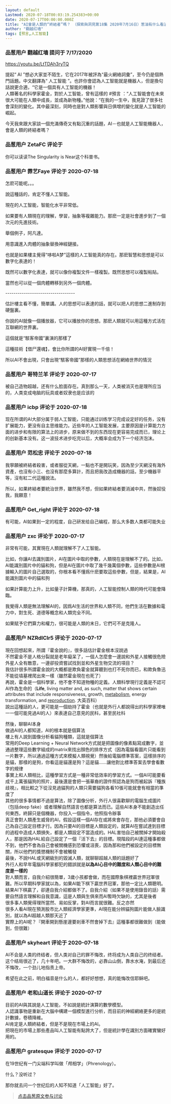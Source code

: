 ```yaml
---
layout: default
Lastmod: 2020-07-18T00:03:19.254383+00:00
date: 2020-07-17T00:00:00.000Z
title: "AI會是人類的“終結者”嗎？ （探索與洞見第18集 2020年7月16日）葱油有什么看法吗？"
author: "翻越红墙"
tags: [预言,人工智能]
---
```



### 品葱用户 **翻越红墙** 提问于 7/17/2020
    
[https://youtu.be/LtTDAh3ryTQ  
]( "https://youtu.be/LtTDAh3ryTQ")

  
提起“ AI ”想必大家並不陌生，它在2017年被評為“最火網絡詞彙”，至今仍是個熱門話題。中文翻譯為“ 人工智能 ”。也許你會認為人工智能就是機器人，但是換句話說更合適，“它是一個具有人工智能的機器！  
人類著名的科學家霍金，對於人工智能，曾有這樣的 #預言 ：“人工智能會在未來很大可能在人類中成長，並成為新物種。”他說：“在我的一生中，我見證了很多社會深刻的變化。其中最深刻，同時也是對人類影響與日俱增的變化就是人工智能的崛起。  
  
今天我來跟大家談一個充滿傳奇又有點沉重的話題，AI－也就是人工智能機器人，會是人類的終結者嗎？
    
                

### 品葱用户 **ZetaFC** 评论于 
        
你可以读读The Singularity is Near这个科普书。
        
                

### 品葱用户 **霏艺Faye** 评论于 2020-07-18
        
怎麽可能呢。。。  
  
說這種話的，肯定不懂人工智能。  
  
現在的人工智能，智能化水平非常低。  
  
如果要有人類現在的理解，學習，抽象等複雜能力。那麽一定是社會進步到了一個次元的先進技術。  
  
舉個例子，阿凡達。  
  
用意識進入肉體的抽象替換神經鏈接。  
  
也就是如果樓主覺得“哆啦A梦”這樣的人工智能真的存在。那麽智慧和思想是可以數字化表達的！  
  
既然可以數字化表達，就可以像你複製文件一樣複製。既然思想可以複製粘貼。  
  
當然也可以從一個肉體轉移到另外一個肉體。  
  
\----------------------------------  
  
估計樓主看不懂，簡單講。人的思想可以表達的話，就可以把人的思想二進制存到硬盤裏。  
  
你說的AI就像一個播放器，它可以播放你的思想。那麽人類就可以用這種方式活在互聯網的世界裏。  
  
這個就是“駭客帝國”裏演的那樣了  
  
  
這種技術【借尸還魂】，會比你所謂的AI好實現一千倍！  
  
所以AI不會出現，只會出現“駭客帝國”那樣的人類思想活在網絡世界的情況
        
                

### 品葱用户 **哥特兰羊** 评论于 2020-07-17
        
被自己造物超越，还有什么脸面存在。真到那么一天，人类被消灭也是理所应当的，人类变成电脑的玩具或者奴隶也是应该的
        
                

### 品葱用户 **icbp** 评论于 2020-07-18
        
现在所谓的AI大部分属于弱人工智能，只能通过训练学习完成设定好的任务，没有扩展能力，更没有自主思维能力。近些年的人工智能发展，主要原因是计算能力方面的进步和有限的算法上的进步，原来做不到的东西现在更容易完成而已，理论上的创新基本没有。这一波技术进步吃完以后，大概率会成为下一个经济泡沫。
        
                

### 品葱用户 **范松忠** 评论于 2020-07-18
        
我寧願被終結者殺害，或者服從天網，一點也不是開玩笑，因為至少天網沒有海外資產，也沒有小三、也沒有那麼多算計，而且把我改造成機器的話，至少機器平等，沒有紅二代這種說法。  
  
所以，如果終結者要統治世界，雖然我不想，但如果終結者要消滅中共，然後奴役我，我願意！
        
                

### 品葱用户 **Get_right** 评论于 2020-07-18
        
有可能，AI如果到一定的程度，自己研发给自己编程，那么大多数人类都可能失业
        
                

### 品葱用户 **zxc** 评论于 2020-07-17
        
非常有可能，其實現在人類就理解不了人工智能。  
  
比如，你讓AI去識別圖片，AI在圖片中取的參數，人類現在是理解不了的。比如，AI能識別圖片中的貓和狗，但是AI在圖片中取了幾千幾萬個參數，這些參數是AI根據輸入的圖片自己選取的，你根本看不懂爲什麽要取這些參數，但是，結果是，AI能識別圖片中的貓和狗  
  
如果計算能力上升，比如量子計算機，那真的，人工智能控制人類的時代可能會降臨。  
  
我覺得人類是無法理解AI的，因爲AI生活的世界和人類不同，他們生活在數據和電力中，對生死、道德等概念和人類完全不同。  
  
如果賦予它們算力和權力，很可能是人類的末日，它們可不是克隆人。
        
                

### 品葱用户 **NZRdlClr5** 评论于 2020-07-17
        
現在回想起來，所謂『霍金說的』，很多話估計霍金根本沒說過  
不然霍金不是人格分裂就是老年癡呆了，一個人怎麼會一邊說和外星人接觸很危險外星人全有敵意，一邊卻投資嘗試找到並和外星生物交流的項目？  
我估計很多所謂霍金說的大概都是欺負霍金就算聽到也打不死你而已，和欺負魯迅不能從墳墓裡爬出來一樣（雖然霍金現在也死了）  
再說，霍金是一個科學家，他不會不知道物種的定義。人類科學現行定義是不認可AI作為生命的（**Life**, living matter and, as such, matter that shows certain attributes that include responsiveness, growth, [metabolism]( "https://www.britannica.com/science/metabolism"), energy transformation, and [reproduction]( "https://www.britannica.com/science/reproduction-biology"). 大英百科）  
說出這種話的人，更可能是一個劫持了霍金（也就是外行人都說得出的科學家裡唯一一個可能見過AI的人）來表達自己意見的民科，甚至民社科  
  
然後，聊聊AI本身  
做過AI的人都知道，AI的根本就是個算法  
樓上有人說到圖像分析看貓狗種類，這就是個算法  
常用的Deep Learning + Neural Network方式就是把圖像的像素點寫成數字，並通過整理這些數字組成的matrix來找出顏色的排序方式（因為電腦看圖片只能看到一片數字，所以通過這種方式來模擬人類視覺）然後給電腦標準答案，這樣排序的是貓，那樣的是狗，你看這是貓還是狗？這是貓……讓他對比標準答案去學會看數字的規律  
事實上和人類相比，這種學習方式是一種非常低效率的學習方式。一個AI可能要看成千上萬張貓狗的照片，最後還是會把一張華裔的證件照認為是狗而被起訴『種族歧視』，相比較之下從沒見過貓狗的人類只需要貓狗各看10張可能就會有相當的準度了  
其他的很多事情都不過是算法，除了圖像分析，外行人很喜歡聊的電腦生成圖片（包括deep fake）或者理解自然語言也都是算法而已。這些AI本身不能創造出任何東西，終歸只是個機器，你投入一個指令，他照指令辦事  
真正會對人類產生威脅的AI，假設這樣一個AI存在或將來會存在，那他必須要會自己為自己設定目標才行。因為只要AI的目標是人類設定的，就算AI在嘗試達到目標的過程中造成人類損失，都是人類設定不當造成的。HAL害怕自己被關掉才開始殺人，那是因為HAL給自己設定了一個『活下去』的目標。現階段的AI連這種事都做不到，他們不會為自己會被關機感到恐懼或沮喪，因為那和他們被設定的目標無關，所以他們的獎懲機制不會被觸發  
最後，不說HAL或天網級別的毀滅人類，就聊聊超越人類的話題好了  
外行人和早年電腦科學家都犯的錯誤就是**以為AI心目中的難度和人類心目中的難度是一樣的**  
對人類而言，自我介紹很簡單，3歲小孩都會做，而在國際象棋裡贏世界冠軍很難。所以早期科學家就以為，如果AI能下棋下贏世界冠軍，那他一定比人類聰明。結果AI下棋贏了，卻連自我介紹都做不了。自我介紹（如果不是使用錄音的話）需要自然語言理解和自我意識，這是人類與生俱來而AI暫時欠缺的，尤其是後者  
很多事人類覺得理所當然、易如反掌，對AI而言就很難。反之亦然  
很多人看AI現在預測股市比人類經濟學家更準，AI現在能分辨貓狗圖片能做人臉識別，就以為AI超越人類那天近了  
實際上的AI呢？『開車開到懸崖邊要剎車不然會掉下去』這種事都很難做到（能做到，但很難）
        
                

### 品葱用户 **skyheart** 评论于 2020-07-18
        
AI不会是人类的终结者，但人类对自己的罪不悔改，终将成为人类自己的终结者。这个结局很近了，几十年吧。一大群不悔改的，必靠山山倒，靠水水淹，到最后还不悔改，一个劲儿地指责上帝。  
  
希望在此之前，明白福音是什么的人，都好好想想，真的能悔改信耶稣吧。
        
                

### 品葱用户 **老和山道长** 评论于 2020-07-17
        
目前的AI與其說是人工智能，不如說是統計演算的數學模型。  
人認識事物是重新在大腦中構建一個模型進行分析，而目前的神經網絡更多的是統計數據，卷積降維。  
AI肯定是人類終結者，但是不是現在市場上的AI。  
把現在的市場上那些產品叫人工智能有點誇大了，但是統計學在識別方面確實蠻好用的。
        
                

### 品葱用户 **gratesque** 评论于 2020-07-17
        
在19世纪有一门尖端科学叫做「颅相学」（Phrenology）。  
  
什么？没听过？  
  
那你就去问一个世纪后的人知不知道「人工智能」好了。
        
                





> [点击品葱原文参与讨论](https://pincong.rocks/question/28616)

